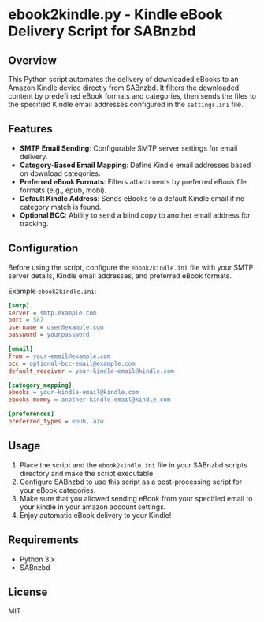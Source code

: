 
# ebook2kindle.py - Kindle eBook Delivery Script for SABnzbd

## Overview

This Python script automates the delivery of downloaded eBooks to an Amazon Kindle device directly from SABnzbd. It filters the downloaded content by predefined eBook formats and categories, then sends the files to the specified Kindle email addresses configured in the `settings.ini` file.

## Features

- **SMTP Email Sending**: Configurable SMTP server settings for email delivery.
- **Category-Based Email Mapping**: Define Kindle email addresses based on download categories.
- **Preferred eBook Formats**: Filters attachments by preferred eBook file formats (e.g., epub, mobi).
- **Default Kindle Address**: Sends eBooks to a default Kindle email if no category match is found.
- **Optional BCC**: Ability to send a blind copy to another email address for tracking.

## Configuration

Before using the script, configure the `ebook2kindle.ini` file with your SMTP server details, Kindle email addresses, and preferred eBook formats.

Example `ebook2kindle.ini`:

```ini
[smtp]
server = smtp.example.com
port = 587
username = user@example.com
password = yourpassword

[email]
from = your-email@example.com
bcc = optional-bcc-email@example.com
default_receiver = your-kindle-email@kindle.com

[category_mapping]
ebooks = your-kindle-email@kindle.com
ebooks-mommy = another-kindle-email@kindle.com

[preferences]
preferred_types = epub, azw
```

## Usage

1. Place the script and the `ebook2kindle.ini` file in your SABnzbd scripts directory and make the script executable.
2. Configure SABnzbd to use this script as a post-processing script for your eBook categories.
3. Make sure that you allowed sending eBook from your specified email to your kindle in your amazon account settings.
4. Enjoy automatic eBook delivery to your Kindle!

## Requirements

- Python 3.x
- SABnzbd

## License

MIT


